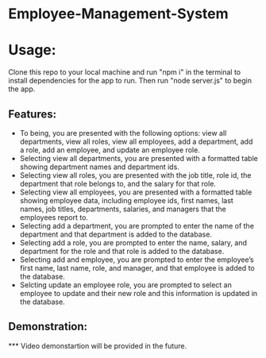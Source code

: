 # Employee-Management-System

# Usage:

Clone this repo to your local machine and run "npm i" in the terminal to install dependencies for the app to run. Then run "node server.js" to begin the app.

## Features:

- To being, you are presented with the following options: view all departments, view all roles, view all employees, add a department, add a role, add an employee, and update an employee role.
- Selecting view all departments, you are presented with a formatted table showing department names and department ids.
- Selecting view all roles, you are presented with the job title, role id, the department that role belongs to, and the salary for that role.
- Selecting view all employees, you are presented with a formatted table showing employee data, including employee ids, first names, last names, job titles, departments, salaries, and managers that the employees report to.
- Selecting add a department, you are prompted to enter the name of the department and that department is added to the database.
- Selecting add a role, you are prompted to enter the name, salary, and department for the role and that role is added to the database.
- Selecting add and employee, you are prompted to enter the employee’s first name, last name, role, and manager, and that employee is added to the database.
- Selcting update an employee role, you are prompted to select an employee to update and their new role and this information is updated in the database.

## Demonstration:

\*\*\* Video demonstartion will be provided in the future.
